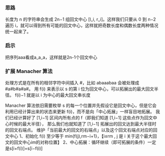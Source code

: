 ### 思路
长度为 n 的字符串会生成 2n−1 组回文中心 [l_i, r_i]。这样我们只要从 0 到 n−2 遍历 i，就可以得到所有可能的回文中心，这样就把奇数长度和偶数长度两种情况统一起来了。
### 启示
把序列aaa看成a_a_a，这样就是2n-1个回文中心

### 扩展 Manacher 算法
处理方式是在所有的相邻字符中间插入 #，比如 abaaabaa 会被处理成 #a#b#a#a#。
用 f(i) 来表示以 s 的第 i 位为回文中心，可以拓展出的最大回文半径。
f(i)−1 就是以 i 为中心的最大回文串长度

Manacher 算法依旧需要枚举 s 的每一个位置并先假设它是回文中心，但是它会利用已经计算出来的状态来更新 f(i)，而不是向「中心拓展」一样盲目地拓展。
我们已经计算好了 [1,i−1] 区间内所有点的 f（即我们知道 [1,i−1] 这些点作为回文中心时候的最大半径）， 那么我们也就知道了 [1,i−1] 拓展出的回文达到最大半径时的回文右端点。
维护「当前最大的回文的右端点」以及这个回文右端点对应的回文中心
1、初始化 f(i) 至少等于 min{f(j),rm−i+1}，【i≤rm ,  j 是 i 关于这个最大回文的回文中心im的对称位置】
2、中心拓展：循环继续（即可拓展的条件）一定是s[i+f(i)]=s[i−f(i)]


